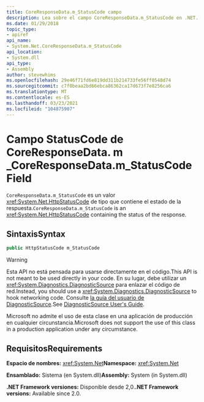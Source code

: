 ```yaml
---
title: CoreResponseData.m_StatusCode campo
description: Lea sobre el campo CoreResponseData.m_StatusCode en .NET. El campo es un tipo HttpStatusCode que contiene el estado de la respuesta HTTP.
ms.date: 01/29/2018
topic_type:
- apiref
api_name:
- System.Net.CoreResponseData.m_StatusCode
api_location:
- System.dll
api_type:
- Assembly
author: stevewhims
ms.openlocfilehash: 29e46f71fd6e819dd311b214733fe56ff0548d74
ms.sourcegitcommit: c7f0beaa2bd66ebca86362ca17d673f7e8256ca6
ms.translationtype: MT
ms.contentlocale: es-ES
ms.lasthandoff: 03/23/2021
ms.locfileid: "104875907"
---
```

# <a name="coreresponsedatam_statuscode-field"></a><span data-ttu-id="1d5d0-104">Campo StatusCode de CoreResponseData. m \_</span><span class="sxs-lookup"><span data-stu-id="1d5d0-104">CoreResponseData.m\_StatusCode Field</span></span>

<span data-ttu-id="1d5d0-105">`CoreResponseData.m_StatusCode` es un valor <xref:System.Net.HttpStatusCode> de tipo que contiene el estado de la respuesta.</span><span class="sxs-lookup"><span data-stu-id="1d5d0-105">`CoreResponseData.m_StatusCode` is an <xref:System.Net.HttpStatusCode> containing the status of the response.</span></span>

## <a name="syntax"></a><span data-ttu-id="1d5d0-106">Sintaxis</span><span class="sxs-lookup"><span data-stu-id="1d5d0-106">Syntax</span></span>
  
```csharp
public HttpStatusCode m_StatusCode
```

> [!WARNING]
> <span data-ttu-id="1d5d0-107">Esta API no está pensada para usarse directamente en el código.</span><span class="sxs-lookup"><span data-stu-id="1d5d0-107">This API is not meant to be used directly in your code.</span></span> <span data-ttu-id="1d5d0-108">En su lugar, debe utilizar un <xref:System.Diagnostics.DiagnosticSource> para enlazar el código de red.</span><span class="sxs-lookup"><span data-stu-id="1d5d0-108">Instead, you should use a <xref:System.Diagnostics.DiagnosticSource> to hook networking code.</span></span> <span data-ttu-id="1d5d0-109">Consulte [la guía del usuario de DiagnosticSource](https://github.com/dotnet/runtime/blob/main/src/libraries/System.Diagnostics.DiagnosticSource/src/DiagnosticSourceUsersGuide.md).</span><span class="sxs-lookup"><span data-stu-id="1d5d0-109">See [DiagnosticSource User's Guide](https://github.com/dotnet/runtime/blob/main/src/libraries/System.Diagnostics.DiagnosticSource/src/DiagnosticSourceUsersGuide.md).</span></span>
>
> <span data-ttu-id="1d5d0-110">Microsoft no admite el uso de esta clase en una aplicación de producción en cualquier circunstancia.</span><span class="sxs-lookup"><span data-stu-id="1d5d0-110">Microsoft does not support the use of this class in a production application under any circumstance.</span></span>

## <a name="requirements"></a><span data-ttu-id="1d5d0-111">Requisitos</span><span class="sxs-lookup"><span data-stu-id="1d5d0-111">Requirements</span></span>

<span data-ttu-id="1d5d0-112">**Espacio de nombres:** <xref:System.Net></span><span class="sxs-lookup"><span data-stu-id="1d5d0-112">**Namespace:** <xref:System.Net></span></span>

<span data-ttu-id="1d5d0-113">**Ensamblado:** Sistema (en System.dll)</span><span class="sxs-lookup"><span data-stu-id="1d5d0-113">**Assembly:** System (in System.dll)</span></span>

<span data-ttu-id="1d5d0-114">**.NET Framework versiones:** Disponible desde 2,0.</span><span class="sxs-lookup"><span data-stu-id="1d5d0-114">**.NET Framework versions:** Available since 2.0.</span></span>
